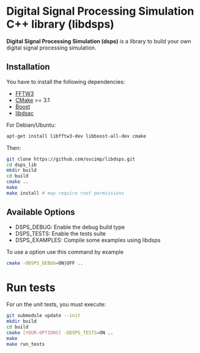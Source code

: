 Digital Signal Processing Simulation C++ library (libdsps)
==========================================================

**Digital Signal Processing Simulation (dsps)** is a library to build your own digital signal processing simulation.

Installation
------------

You have to install the following dependencies:

- [FFTW3](http://www.fftw.org/)
- [CMake](https://cmake.org/) >= 3.1
- [Boost](http://www.boost.org/)
- [libdsac](https://github.com/oscimp/libdsac)

For Debian/Ubuntu:

```sh
apt-get install libfftw3-dev libboost-all-dev cmake
```

Then:

```sh
git clone https://github.com/oscimp/libdsps.git
cd dsps_lib
mkdir build
cd build
cmake ..
make
make install # may require root permissions
```

Available Options
-----------------

- DSPS_DEBUG: Enable the debug build type
- DSPS_TESTS: Enable the tests suite
- DSPS_EXAMPLES: Compile some examples using libdsps

To use a option use this command by example
```sh
cmake -DDSPS_DEBUG=ON|OFF ..
```

Run tests
=========
For un the unit tests, you must execute:
```sh
git submodule update --init
mkdir build
cd build
cmake [YOUR-OPTIONS] -DDSPS_TESTS=ON ..
make
make run_tests
```
